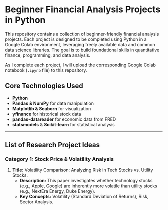 # Beginner Financial Analysis Projects in Python

This repository contains a collection of beginner-friendly financial analysis projects. Each project is designed to be completed using Python in a Google Colab environment, leveraging freely available data and common data science libraries. The goal is to build foundational skills in quantitative finance, programming, and data analysis.

As I complete each project, I will upload the corresponding Google Colab notebook (`.ipynb` file) to this repository.

## Core Technologies Used
* **Python**
* **Pandas & NumPy** for data manipulation
* **Matplotlib & Seaborn** for visualization
* **yfinance** for historical stock data
* **pandas-datareader** for economic data from FRED
* **statsmodels** & **Scikit-learn** for statistical analysis

---

## List of Research Project Ideas

### Category 1: Stock Price & Volatility Analysis

1.  **Title:** Volatility Comparison: Analyzing Risk in Tech Stocks vs. Utility Stocks.
    * **Description:** This paper investigates whether technology stocks (e.g., Apple, Google) are inherently more volatile than utility stocks (e.g., NextEra Energy, Duke Energy).
    * **Key Concepts:** Volatility (Standard Deviation of Returns), Risk, Sector Analysis.
